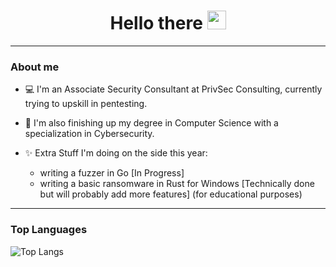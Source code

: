 <h1 align="center">Hello there <img src="https://media.giphy.com/media/v1.Y2lkPTc5MGI3NjExcG9pN3FsamUzeW40b3R4YW1jYXRkM25wZng2Y3p6M3lxYmFsNjZkayZlcD12MV9zdGlja2Vyc19zZWFyY2gmY3Q9cw/ZDNQdzCUjIK9VNUE2c/giphy.gif" width="30px"></h1>

<hr></hr>

### About me
- 💻 I'm an Associate Security Consultant at PrivSec Consulting, currently trying to upskill in pentesting.
- 📖 I'm also finishing up my degree in Computer Science with a specialization in Cybersecurity.

- ✨ Extra Stuff I'm doing on the side this year:
  * writing a fuzzer in Go [In Progress]
  * writing a basic ransomware in Rust for Windows [Technically done but will probably add more features] (for educational purposes)

<hr></hr>

### Top Languages
 ![Top Langs](https://github-readme-stats.vercel.app/api/top-langs/?username=cicada-legs&layout=compact)
